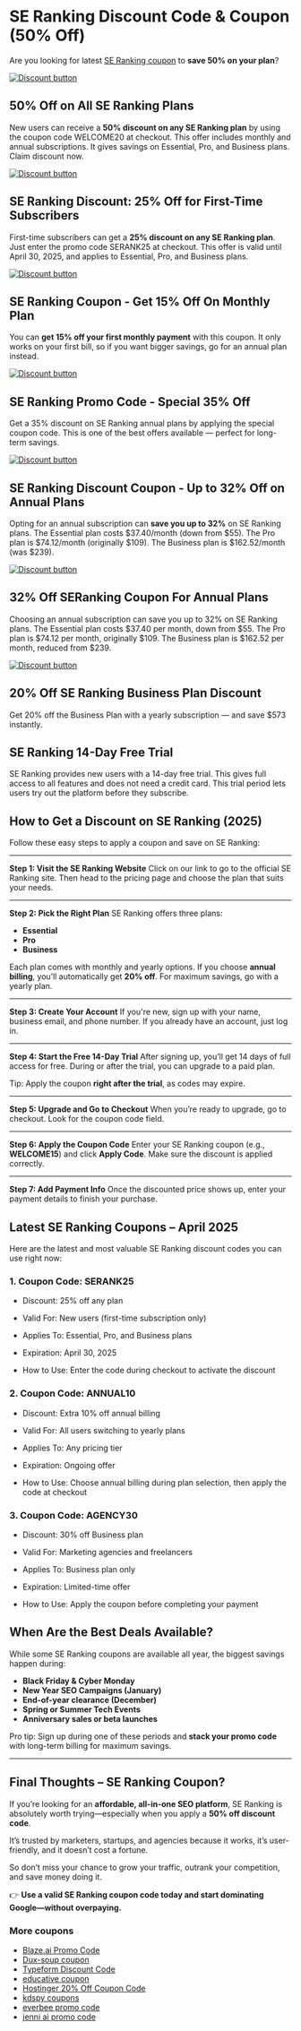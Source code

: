 # SE Ranking Discount Code & Coupon (50% Off)

Are you looking for latest [SE Ranking coupon](https://seranking.com/?ga=4268354&source=link) to **save 50% on your plan**?

[![Discount button](https://github.com/user-attachments/assets/2db59507-2079-4439-846e-f1059d22dd36)](https://seranking.com/?ga=4268354&source=link)

## 50% Off on All SE Ranking Plans

New users can receive a **50% discount on any SE Ranking plan** by using the coupon code WELCOME20 at checkout. This offer includes monthly and annual subscriptions. It gives savings on Essential, Pro, and Business plans. Claim discount now.

[![Discount button](https://github.com/user-attachments/assets/2db59507-2079-4439-846e-f1059d22dd36)](https://seranking.com/?ga=4268354&source=link)

## SE Ranking Discount: 25% Off for First-Time Subscribers

First-time subscribers can get a **25% discount on any SE Ranking plan**. Just enter the promo code SERANK25 at checkout. This offer is valid until April 30, 2025, and applies to Essential, Pro, and Business plans.

[![Discount button](https://github.com/user-attachments/assets/2db59507-2079-4439-846e-f1059d22dd36)](https://seranking.com/?ga=4268354&source=link)

## SE Ranking Coupon - Get 15% Off On Monthly Plan

You can **get 15% off your first monthly payment** with this coupon. It only works on your first bill, so if you want bigger savings, go for an annual plan instead.

[![Discount button](https://github.com/user-attachments/assets/2db59507-2079-4439-846e-f1059d22dd36)](https://seranking.com/?ga=4268354&source=link)

## SE Ranking Promo Code - Special 35% Off

Get a 35% discount on SE Ranking annual plans by applying the special coupon code. This is one of the best offers available — perfect for long-term savings.

[![Discount button](https://github.com/user-attachments/assets/2db59507-2079-4439-846e-f1059d22dd36)](https://seranking.com/?ga=4268354&source=link)

## SE Ranking Discount Coupon - Up to 32% Off on Annual Plans

Opting for an annual subscription can **save you up to 32%** on SE Ranking plans. The Essential plan costs $37.40/month (down from $55). The Pro plan is $74.12/month (originally $109). The Business plan is $162.52/month (was $239).

[![Discount button](https://github.com/user-attachments/assets/2db59507-2079-4439-846e-f1059d22dd36)](https://seranking.com/?ga=4268354&source=link)

## 32% Off SERanking Coupon For Annual Plans

Choosing an annual subscription can save you up to 32% on SE Ranking plans. The Essential plan costs $37.40 per month, down from $55. The Pro plan is $74.12 per month, originally $109. The Business plan is $162.52 per month, reduced from $239.

[![Discount button](https://github.com/user-attachments/assets/2db59507-2079-4439-846e-f1059d22dd36)](https://seranking.com/?ga=4268354&source=link)

## 20% Off SE Ranking Business Plan Discount

Get 20% off the Business Plan with a yearly subscription — and save $573 instantly.

## SE Ranking 14-Day Free Trial

SE Ranking provides new users with a 14-day free trial. This gives full access to all features and does not need a credit card. This trial period lets users try out the platform before they subscribe.

## How to Get a Discount on SE Ranking (2025)

Follow these easy steps to apply a coupon and save on SE Ranking:

---

**Step 1: Visit the SE Ranking Website**
Click on our link to go to the official SE Ranking site. Then head to the pricing page and choose the plan that suits your needs.

---

**Step 2: Pick the Right Plan**
SE Ranking offers three plans:

* **Essential**
* **Pro**
* **Business**

Each plan comes with monthly and yearly options. If you choose **annual billing**, you’ll automatically get **20% off**. For maximum savings, go with a yearly plan.

---

**Step 3: Create Your Account**
If you're new, sign up with your name, business email, and phone number. If you already have an account, just log in.

---

**Step 4: Start the Free 14-Day Trial**
After signing up, you’ll get 14 days of full access for free. During or after the trial, you can upgrade to a paid plan.

Tip: Apply the coupon **right after the trial**, as codes may expire.

---

**Step 5: Upgrade and Go to Checkout**
When you’re ready to upgrade, go to checkout. Look for the coupon code field.

---

**Step 6: Apply the Coupon Code**
Enter your SE Ranking coupon (e.g., **WELCOME15**) and click **Apply Code**. Make sure the discount is applied correctly.

---

**Step 7: Add Payment Info**
Once the discounted price shows up, enter your payment details to finish your purchase.

## Latest SE Ranking Coupons – April 2025

Here are the latest and most valuable SE Ranking discount codes you can use right now:

### 1. Coupon Code: SERANK25

* Discount: 25% off any plan

* Valid For: New users (first-time subscription only)

* Applies To: Essential, Pro, and Business plans

* Expiration: April 30, 2025

* How to Use: Enter the code during checkout to activate the discount

### 2. Coupon Code: ANNUAL10

* Discount: Extra 10% off annual billing

* Valid For: All users switching to yearly plans

* Applies To: Any pricing tier

* Expiration: Ongoing offer

* How to Use: Choose annual billing during plan selection, then apply the code at checkout

### 3. Coupon Code: AGENCY30

* Discount: 30% off Business plan

* Valid For: Marketing agencies and freelancers

* Applies To: Business plan only

* Expiration: Limited-time offer

* How to Use: Apply the coupon before completing your payment

## When Are the Best Deals Available?

While some SE Ranking coupons are available all year, the biggest savings happen during:

* **Black Friday & Cyber Monday**
* **New Year SEO Campaigns (January)**
* **End-of-year clearance (December)**
* **Spring or Summer Tech Events**
* **Anniversary sales or beta launches**

Pro tip: Sign up during one of these periods and **stack your promo code** with long-term billing for maximum savings.

---

## Final Thoughts – SE Ranking Coupon?

If you’re looking for an **affordable, all-in-one SEO platform**, SE Ranking is absolutely worth trying—especially when you apply a **50% off discount code**.

It’s trusted by marketers, startups, and agencies because it works, it’s user-friendly, and it doesn’t cost a fortune.

So don’t miss your chance to grow your traffic, outrank your competition, and save money doing it.

👉 **Use a valid SE Ranking coupon code today and start dominating Google—without overpaying.**

### More coupons

* [Blaze.ai Promo Code](https://github.com/williamssw/Blaze/)
* [Dux-soup coupon](https://github.com/williamssw/Dux/)
* [Typeform Discount Code](https://github.com/pauld34rf/Typeform/)
* [educative coupon](https://github.com/pauld34rf/Educative/)
* [Hostinger 20% Off Coupon Code](https://github.com/pauld34rf/Hostinger/)
* [kdspy coupons](https://github.com/williamssw/kdspy)
* [everbee promo code](https://github.com/williamssw/everbee/)
* [jenni ai promo code](https://github.com/SERankingCoupon/Jenni/)

